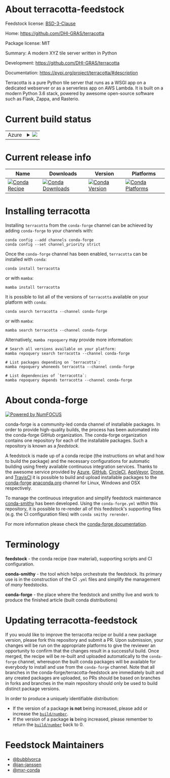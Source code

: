 About terracotta-feedstock
==========================

Feedstock license: [BSD-3-Clause](https://github.com/conda-forge/terracotta-feedstock/blob/main/LICENSE.txt)

Home: https://github.com/DHI-GRAS/terracotta

Package license: MIT

Summary: A modern XYZ tile server written in Python

Development: https://github.com/DHI-GRAS/terracotta

Documentation: https://pypi.org/project/terracotta/#description

Terracotta is a pure Python tile server that runs as a WSGI app on a dedicated webserver or as a serverless app on AWS Lambda. It is built on a modern Python 3.6 stack, powered by awesome open-source software such as Flask, Zappa, and Rasterio.

Current build status
====================


<table>
    
  <tr>
    <td>Azure</td>
    <td>
      <details>
        <summary>
          <a href="https://dev.azure.com/conda-forge/feedstock-builds/_build/latest?definitionId=10128&branchName=main">
            <img src="https://dev.azure.com/conda-forge/feedstock-builds/_apis/build/status/terracotta-feedstock?branchName=main">
          </a>
        </summary>
        <table>
          <thead><tr><th>Variant</th><th>Status</th></tr></thead>
          <tbody><tr>
              <td>linux_64_python3.10.____cpython</td>
              <td>
                <a href="https://dev.azure.com/conda-forge/feedstock-builds/_build/latest?definitionId=10128&branchName=main">
                  <img src="https://dev.azure.com/conda-forge/feedstock-builds/_apis/build/status/terracotta-feedstock?branchName=main&jobName=linux&configuration=linux%20linux_64_python3.10.____cpython" alt="variant">
                </a>
              </td>
            </tr><tr>
              <td>linux_64_python3.11.____cpython</td>
              <td>
                <a href="https://dev.azure.com/conda-forge/feedstock-builds/_build/latest?definitionId=10128&branchName=main">
                  <img src="https://dev.azure.com/conda-forge/feedstock-builds/_apis/build/status/terracotta-feedstock?branchName=main&jobName=linux&configuration=linux%20linux_64_python3.11.____cpython" alt="variant">
                </a>
              </td>
            </tr><tr>
              <td>linux_64_python3.12.____cpython</td>
              <td>
                <a href="https://dev.azure.com/conda-forge/feedstock-builds/_build/latest?definitionId=10128&branchName=main">
                  <img src="https://dev.azure.com/conda-forge/feedstock-builds/_apis/build/status/terracotta-feedstock?branchName=main&jobName=linux&configuration=linux%20linux_64_python3.12.____cpython" alt="variant">
                </a>
              </td>
            </tr><tr>
              <td>linux_64_python3.8.____cpython</td>
              <td>
                <a href="https://dev.azure.com/conda-forge/feedstock-builds/_build/latest?definitionId=10128&branchName=main">
                  <img src="https://dev.azure.com/conda-forge/feedstock-builds/_apis/build/status/terracotta-feedstock?branchName=main&jobName=linux&configuration=linux%20linux_64_python3.8.____cpython" alt="variant">
                </a>
              </td>
            </tr><tr>
              <td>linux_64_python3.9.____cpython</td>
              <td>
                <a href="https://dev.azure.com/conda-forge/feedstock-builds/_build/latest?definitionId=10128&branchName=main">
                  <img src="https://dev.azure.com/conda-forge/feedstock-builds/_apis/build/status/terracotta-feedstock?branchName=main&jobName=linux&configuration=linux%20linux_64_python3.9.____cpython" alt="variant">
                </a>
              </td>
            </tr><tr>
              <td>osx_64_python3.10.____cpython</td>
              <td>
                <a href="https://dev.azure.com/conda-forge/feedstock-builds/_build/latest?definitionId=10128&branchName=main">
                  <img src="https://dev.azure.com/conda-forge/feedstock-builds/_apis/build/status/terracotta-feedstock?branchName=main&jobName=osx&configuration=osx%20osx_64_python3.10.____cpython" alt="variant">
                </a>
              </td>
            </tr><tr>
              <td>osx_64_python3.11.____cpython</td>
              <td>
                <a href="https://dev.azure.com/conda-forge/feedstock-builds/_build/latest?definitionId=10128&branchName=main">
                  <img src="https://dev.azure.com/conda-forge/feedstock-builds/_apis/build/status/terracotta-feedstock?branchName=main&jobName=osx&configuration=osx%20osx_64_python3.11.____cpython" alt="variant">
                </a>
              </td>
            </tr><tr>
              <td>osx_64_python3.12.____cpython</td>
              <td>
                <a href="https://dev.azure.com/conda-forge/feedstock-builds/_build/latest?definitionId=10128&branchName=main">
                  <img src="https://dev.azure.com/conda-forge/feedstock-builds/_apis/build/status/terracotta-feedstock?branchName=main&jobName=osx&configuration=osx%20osx_64_python3.12.____cpython" alt="variant">
                </a>
              </td>
            </tr><tr>
              <td>osx_64_python3.8.____cpython</td>
              <td>
                <a href="https://dev.azure.com/conda-forge/feedstock-builds/_build/latest?definitionId=10128&branchName=main">
                  <img src="https://dev.azure.com/conda-forge/feedstock-builds/_apis/build/status/terracotta-feedstock?branchName=main&jobName=osx&configuration=osx%20osx_64_python3.8.____cpython" alt="variant">
                </a>
              </td>
            </tr><tr>
              <td>osx_64_python3.9.____cpython</td>
              <td>
                <a href="https://dev.azure.com/conda-forge/feedstock-builds/_build/latest?definitionId=10128&branchName=main">
                  <img src="https://dev.azure.com/conda-forge/feedstock-builds/_apis/build/status/terracotta-feedstock?branchName=main&jobName=osx&configuration=osx%20osx_64_python3.9.____cpython" alt="variant">
                </a>
              </td>
            </tr><tr>
              <td>win_64_python3.10.____cpython</td>
              <td>
                <a href="https://dev.azure.com/conda-forge/feedstock-builds/_build/latest?definitionId=10128&branchName=main">
                  <img src="https://dev.azure.com/conda-forge/feedstock-builds/_apis/build/status/terracotta-feedstock?branchName=main&jobName=win&configuration=win%20win_64_python3.10.____cpython" alt="variant">
                </a>
              </td>
            </tr><tr>
              <td>win_64_python3.11.____cpython</td>
              <td>
                <a href="https://dev.azure.com/conda-forge/feedstock-builds/_build/latest?definitionId=10128&branchName=main">
                  <img src="https://dev.azure.com/conda-forge/feedstock-builds/_apis/build/status/terracotta-feedstock?branchName=main&jobName=win&configuration=win%20win_64_python3.11.____cpython" alt="variant">
                </a>
              </td>
            </tr><tr>
              <td>win_64_python3.12.____cpython</td>
              <td>
                <a href="https://dev.azure.com/conda-forge/feedstock-builds/_build/latest?definitionId=10128&branchName=main">
                  <img src="https://dev.azure.com/conda-forge/feedstock-builds/_apis/build/status/terracotta-feedstock?branchName=main&jobName=win&configuration=win%20win_64_python3.12.____cpython" alt="variant">
                </a>
              </td>
            </tr><tr>
              <td>win_64_python3.8.____cpython</td>
              <td>
                <a href="https://dev.azure.com/conda-forge/feedstock-builds/_build/latest?definitionId=10128&branchName=main">
                  <img src="https://dev.azure.com/conda-forge/feedstock-builds/_apis/build/status/terracotta-feedstock?branchName=main&jobName=win&configuration=win%20win_64_python3.8.____cpython" alt="variant">
                </a>
              </td>
            </tr><tr>
              <td>win_64_python3.9.____cpython</td>
              <td>
                <a href="https://dev.azure.com/conda-forge/feedstock-builds/_build/latest?definitionId=10128&branchName=main">
                  <img src="https://dev.azure.com/conda-forge/feedstock-builds/_apis/build/status/terracotta-feedstock?branchName=main&jobName=win&configuration=win%20win_64_python3.9.____cpython" alt="variant">
                </a>
              </td>
            </tr>
          </tbody>
        </table>
      </details>
    </td>
  </tr>
</table>

Current release info
====================

| Name | Downloads | Version | Platforms |
| --- | --- | --- | --- |
| [![Conda Recipe](https://img.shields.io/badge/recipe-terracotta-green.svg)](https://anaconda.org/conda-forge/terracotta) | [![Conda Downloads](https://img.shields.io/conda/dn/conda-forge/terracotta.svg)](https://anaconda.org/conda-forge/terracotta) | [![Conda Version](https://img.shields.io/conda/vn/conda-forge/terracotta.svg)](https://anaconda.org/conda-forge/terracotta) | [![Conda Platforms](https://img.shields.io/conda/pn/conda-forge/terracotta.svg)](https://anaconda.org/conda-forge/terracotta) |

Installing terracotta
=====================

Installing `terracotta` from the `conda-forge` channel can be achieved by adding `conda-forge` to your channels with:

```
conda config --add channels conda-forge
conda config --set channel_priority strict
```

Once the `conda-forge` channel has been enabled, `terracotta` can be installed with `conda`:

```
conda install terracotta
```

or with `mamba`:

```
mamba install terracotta
```

It is possible to list all of the versions of `terracotta` available on your platform with `conda`:

```
conda search terracotta --channel conda-forge
```

or with `mamba`:

```
mamba search terracotta --channel conda-forge
```

Alternatively, `mamba repoquery` may provide more information:

```
# Search all versions available on your platform:
mamba repoquery search terracotta --channel conda-forge

# List packages depending on `terracotta`:
mamba repoquery whoneeds terracotta --channel conda-forge

# List dependencies of `terracotta`:
mamba repoquery depends terracotta --channel conda-forge
```


About conda-forge
=================

[![Powered by
NumFOCUS](https://img.shields.io/badge/powered%20by-NumFOCUS-orange.svg?style=flat&colorA=E1523D&colorB=007D8A)](https://numfocus.org)

conda-forge is a community-led conda channel of installable packages.
In order to provide high-quality builds, the process has been automated into the
conda-forge GitHub organization. The conda-forge organization contains one repository
for each of the installable packages. Such a repository is known as a *feedstock*.

A feedstock is made up of a conda recipe (the instructions on what and how to build
the package) and the necessary configurations for automatic building using freely
available continuous integration services. Thanks to the awesome service provided by
[Azure](https://azure.microsoft.com/en-us/services/devops/), [GitHub](https://github.com/),
[CircleCI](https://circleci.com/), [AppVeyor](https://www.appveyor.com/),
[Drone](https://cloud.drone.io/welcome), and [TravisCI](https://travis-ci.com/)
it is possible to build and upload installable packages to the
[conda-forge](https://anaconda.org/conda-forge) [anaconda.org](https://anaconda.org/)
channel for Linux, Windows and OSX respectively.

To manage the continuous integration and simplify feedstock maintenance
[conda-smithy](https://github.com/conda-forge/conda-smithy) has been developed.
Using the ``conda-forge.yml`` within this repository, it is possible to re-render all of
this feedstock's supporting files (e.g. the CI configuration files) with ``conda smithy rerender``.

For more information please check the [conda-forge documentation](https://conda-forge.org/docs/).

Terminology
===========

**feedstock** - the conda recipe (raw material), supporting scripts and CI configuration.

**conda-smithy** - the tool which helps orchestrate the feedstock.
                   Its primary use is in the construction of the CI ``.yml`` files
                   and simplify the management of *many* feedstocks.

**conda-forge** - the place where the feedstock and smithy live and work to
                  produce the finished article (built conda distributions)


Updating terracotta-feedstock
=============================

If you would like to improve the terracotta recipe or build a new
package version, please fork this repository and submit a PR. Upon submission,
your changes will be run on the appropriate platforms to give the reviewer an
opportunity to confirm that the changes result in a successful build. Once
merged, the recipe will be re-built and uploaded automatically to the
`conda-forge` channel, whereupon the built conda packages will be available for
everybody to install and use from the `conda-forge` channel.
Note that all branches in the conda-forge/terracotta-feedstock are
immediately built and any created packages are uploaded, so PRs should be based
on branches in forks and branches in the main repository should only be used to
build distinct package versions.

In order to produce a uniquely identifiable distribution:
 * If the version of a package **is not** being increased, please add or increase
   the [``build/number``](https://docs.conda.io/projects/conda-build/en/latest/resources/define-metadata.html#build-number-and-string).
 * If the version of a package **is** being increased, please remember to return
   the [``build/number``](https://docs.conda.io/projects/conda-build/en/latest/resources/define-metadata.html#build-number-and-string)
   back to 0.

Feedstock Maintainers
=====================

* [@bubblyorca](https://github.com/bubblyorca/)
* [@jan-janssen](https://github.com/jan-janssen/)
* [@mxr-conda](https://github.com/mxr-conda/)

